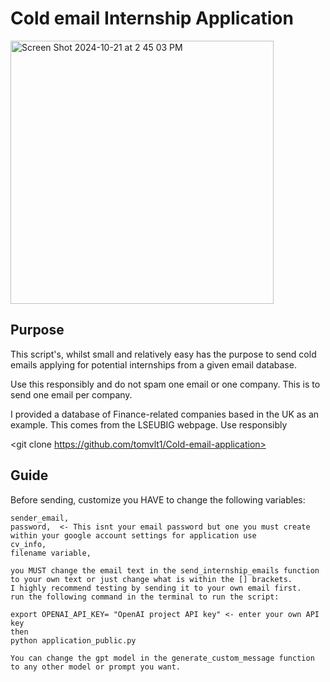 # Cold email Internship Application

<img width="421" alt="Screen Shot 2024-10-21 at 2 45 03 PM" src="https://github.com/user-attachments/assets/0690384e-71b6-45a0-afe2-1b46cf4dcc87">


## Purpose
This script's, whilst small and relatively easy has the purpose to send cold emails applying for potential internships from a given email database.

Use this responsibly and do not spam one email or one company. This is to send one email per company.

I provided a database of Finance-related companies based in the UK as an example. This comes from the LSEUBIG webpage. Use responsibly

<git clone https://github.com/tomvlt1/Cold-email-application>

## Guide

Before sending, customize  you HAVE to change the following variables:
    
    sender_email, 
    password,  <- This isnt your email password but one you must create within your google account settings for application use
    cv_info,  
    filename variable,
    
    you MUST change the email text in the send_internship_emails function to your own text or just change what is within the [] brackets.
    I highly recommend testing by sending it to your own email first.
    run the following command in the terminal to run the script:
    
    export OPENAI_API_KEY= "OpenAI project API key" <- enter your own API key
    then
    python application_public.py 
    
    You can change the gpt model in the generate_custom_message function to any other model or prompt you want.
